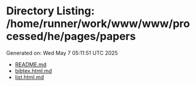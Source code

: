 # Directory Listing: /home/runner/work/www/www/processed/he/pages/papers
Generated on: Wed May  7 05:11:51 UTC 2025

- [README.md](README.md)
- [bibtex.html.md](bibtex.html.md)
- [list.html.md](list.html.md)
